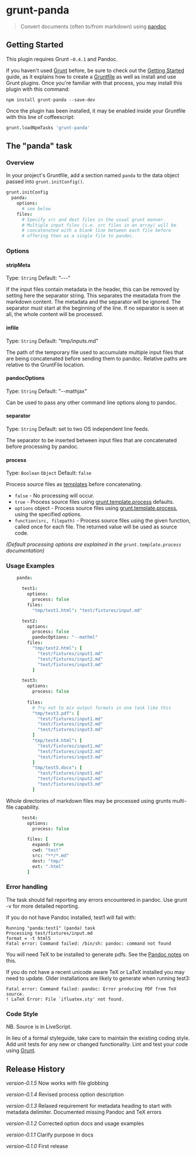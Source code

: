 # grunt-panda

> Convert documents (often to/from markdown) using [pandoc](http://johnmacfarlane.net/pandoc/)

## Getting Started
This plugin requires Grunt `~0.4.1` and Pandoc.

If you haven't used [Grunt](http://gruntjs.com/) before, be sure to check out the [Getting Started](http://gruntjs.com/getting-started) guide, as it explains how to create a [Gruntfile](http://gruntjs.com/sample-gruntfile) as well as install and use Grunt plugins. Once you're familiar with that process, you may install this plugin with this command:

```shell
npm install grunt-panda --save-dev
```

Once the plugin has been installed, it may be enabled inside your Gruntfile with this line of coffeescript:

```coffee
grunt.loadNpmTasks 'grunt-panda'
```

## The "panda" task

### Overview
In your project's Gruntfile, add a section named `panda` to the data object passed into `grunt.initConfig()`.

```coffee
grunt.initConfig
  panda: 
    options:
      # see below
    files:
      # Specify src and dest files in the usual grunt manner.
      # Multiple input files (i.e. src files in an array) will be
      # concatenated with a blank line between each file before
      # offering then as a single file to pandoc.

```

### Options

#### stripMeta
Type: `String`
Default: "---"

  If the input files contain metadata in the header, 
  this can be removed by setting here the separator string. 
  This separates the meatadata from the markdown content. 
  The metadata and the separator will be ignored. 
  The separator must start at the beginning of the line. 
  If no separator is seen at all, the whole content will be processed.

#### infile
Type: `String`
Default: "tmp/inputs.md"

The path of the temporary file used to accumulate multiple input files
that are being concatenated before sending them to pandoc. Relative paths
are relative to the GruntFile location.

#### pandocOptions
Type: `String`
Default: "--mathjax"

Can be used to pass any other command line options along to pandoc.

#### separator 
Type: `String`
Default: set to two OS independent line feeds.

The separator to be inserted between input files that are concatenated before 
processing by pandoc.

#### process
Type: `Boolean` `Object`
Default: `false`

Process source files as [templates][] before concatenating.

* `false` - No processing will occur.
* `true` - Process source files using [grunt.template.process][] defaults.
* `options` object - Process source files using [grunt.template.process][], using the specified options.
* `function(src, filepath)` - Process source files using the given function, called once for each file. The returned value will be used as source code.

_(Default processing options are explained in the `grunt.template.process` documentation)_

  [templates]: https://github.com/gruntjs/grunt/wiki/grunt.template
  [grunt.template.process]: https://github.com/gruntjs/grunt/wiki/grunt.template#wiki-grunt-template-process


### Usage Examples
```coffee
    panda:

      test1:
        options:
          process: false
        files:
          "tmp/test1.html": "test/fixtures/input.md"

      test2:
        options:
          process: false
          pandocOptions: "--mathml"
        files:
          "tmp/test2.html": [
            "test/fixtures/input1.md"
            "test/fixtures/input2.md"
            "test/fixtures/input3.md"
          ]

      test3:
        options:
          process: false
 
        files:
          # Try not to mix output formats in one task like this
          "tmp/test3.pdf": [
            "test/fixtures/input1.md"
            "test/fixtures/input2.md"
            "test/fixtures/input3.md"
          ]
          "tmp/test4.html": [
            "test/fixtures/input1.md"
            "test/fixtures/input2.md"
            "test/fixtures/input3.md"
          ]
          "tmp/test5.docx": [
            "test/fixtures/input1.md"
            "test/fixtures/input2.md"
            "test/fixtures/input3.md"
          ]
```

Whole directories of markdown files may be processed using grunts
multi-file capability.
```coffee
      test4:
        options:
          process: false

        files: [
          expand: true
          cwd: "test"
          src: "**/*.md"
          dest: "tmp/"
          ext: ".html"
        ]

```

### Error handling

The task should fail reporting any errors encountered in pandoc.
Use grunt -v for more detailed reporting.

If you do not have Pandoc installed, test1 will fail with:

```
Running "panda:test1" (panda) task
Processing test/fixtures/input.md
format = -t html5
Fatal error: Command failed: /bin/sh: pandoc: command not found
```

You will need TeX to be installed to generate pdfs. See the [Pandoc notes](http://johnmacfarlane.net/pandoc/README.html#creating-a-pdf) on this.

If you do not have a recent unicode aware TeX or LaTeX installed you may need to update. Older installations are likely to generate when running test3:

```
Fatal error: Command failed: pandoc: Error producing PDF from TeX source.
! LaTeX Error: File `ifluatex.sty' not found.
```

### Code Style

NB. Source is in LiveScript.

In lieu of a formal styleguide, take care to maintain the existing coding style. Add unit tests for any new or changed functionality. Lint and test your code using [Grunt](http://gruntjs.com/).

## Release History
_version-0.1.5_  Now works with file globbing

_version-0.1.4_  Revised process option description

_version-0.1.3_  Relaxed requirement for metadata heading to start with metadata delimiter.
                 Documented missing Pandoc and TeX errors

_version-0.1.2_  Corrected option docs and usage examples

_version-0.1.1_  Clarify purpose in docs

_version-0.1.0_  First release
